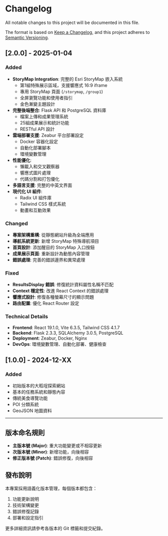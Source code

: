 # Changelog

All notable changes to this project will be documented in this file.

The format is based on [Keep a Changelog](https://keepachangelog.com/en/1.0.0/),
and this project adheres to [Semantic Versioning](https://semver.org/spec/v2.0.0.html).

## [2.0.0] - 2025-01-04

### Added
- **StoryMap Integration**: 完整的 Esri StoryMap 嵌入系統
  - 第1組特殊展示區域，支援響應式 16:9 iframe
  - 專用 StoryMap 頁面 (`/storymap`, `/group1`)
  - 全屏瀏覽功能和使用者指引
  - 金色漸變主題設計
- **完整後端整合**: Flask API 和 PostgreSQL 資料庫
  - 檔案上傳和成果管理系統
  - 25組成果展示和統計功能
  - RESTful API 設計
- **雲端部署支援**: Zeabur 平台部署設定
  - Docker 容器化設定
  - 自動化部署腳本
  - 環境變數管理
- **性能優化**: 
  - 懶載入和交叉觀察器
  - 響應式圖片處理
  - 代碼分割和打包優化
- **多語言支援**: 完整的中英文界面
- **現代化 UI 組件**: 
  - Radix UI 組件庫
  - Tailwind CSS 樣式系統
  - 動畫和互動效果

### Changed
- **專案架構重構**: 從靜態網站升級為全端應用
- **導航系統更新**: 新增 StoryMap 特殊導航項目
- **首頁設計**: 添加醒目的 StoryMap 入口按鈕
- **成果展示頁面**: 重新設計為動態內容管理
- **錯誤處理**: 完善的錯誤邊界和異常處理

### Fixed
- **ResultsDisplay 錯誤**: 修復統計資料屬性名稱不匹配
- **Context 穩定性**: 改進 React Context 的錯誤處理
- **響應式設計**: 修復各種螢幕尺寸的顯示問題
- **路由配置**: 優化 React Router 設定

### Technical Details
- **Frontend**: React 19.1.0, Vite 6.3.5, Tailwind CSS 4.1.7
- **Backend**: Flask 2.3.3, SQLAlchemy 3.0.5, PostgreSQL
- **Deployment**: Zeabur, Docker, Nginx
- **DevOps**: 環境變數管理、自動化部署、健康檢查

## [1.0.0] - 2024-12-XX

### Added
- 初始版本的大稻埕探索網站
- 基本的任務系統和靜態內容
- 傳統美食導覽功能
- POI 分類系統
- GeoJSON 地圖資料

---

## 版本命名規則

- **主版本號 (Major)**: 重大功能變更或不相容更新
- **次版本號 (Minor)**: 新增功能，向後相容
- **修正版本號 (Patch)**: 錯誤修復，向後相容

## 發布說明

本專案採用語義化版本管理，每個版本都包含：
1. 功能更新說明
2. 技術架構變更
3. 錯誤修復記錄
4. 部署和設定指引

更多詳細資訊請參考各版本的 Git 標籤和提交紀錄。